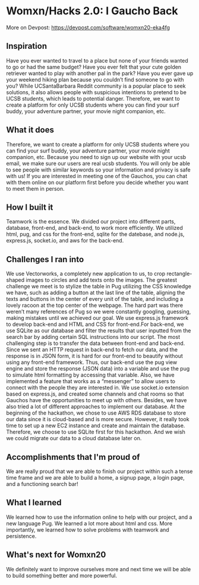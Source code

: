 # Womxn/Hacks 2.0: I Gaucho Back
More on Devpost: https://devpost.com/software/womxn20-eka4fg

## Inspiration
Have you ever wanted to travel to a place but none of your friends wanted to go or had the same budget? Have you ever felt that your cute golden retriever wanted to play with another pal in the park? Have you ever gave up your weekend hiking plan because you couldn’t find someone to go with you? While UCSantaBarbara Reddit community is a popular place to seek solutions, it also allows people with suspicious intentions to pretend to be UCSB students, which leads to potential danger. Therefore, we want to create a platform for only UCSB students where you can find your surf buddy, your adventure partner, your movie night companion, etc. 

## What it does
Therefore, we want to create a platform for only UCSB students where you can find your surf buddy, your adventure partner, your movie night companion, etc. Because you need to sign up our website with your ucsb email, we make sure our users are real ucsb students. You will only be able to see people with similar keywords so your information and privacy is safe with us! If you are interested in meeting one of the Gauchos, you can chat with them online on our platform first before you decide whether you want to meet them in person. 
## How I built it
Teamwork is the essence. We divided our project into different parts, database, front-end, and back-end, to work more efficiently. We utilized html, pug, and css for the front-end, sqlite for the datebase, and node.js, express.js, socket.io, and aws for the back-end.

## Challenges I ran into
We use Vectorworks, a completely new application to us, to crop rectangle-shaped images to circles and add texts onto the images. 
The greatest challenge we meet is to stylize the table in Pug utilizing the CSS knowledge we have, such as adding a button at the last line of the table, aligning the texts and buttons in the center of every unit of the table, and including a lovely racoon at the top center of the webpage. 
The hard part was there weren’t many references of Pug so we were constantly googling, guessing, making mistakes until we achieved our goal. 
We use express.js framework to develop back-end and HTML and CSS for front-end.For back-end, we use SQLite as our database and filter the results that user inputted from the search bar by adding certain SQL instructions into our script. 
The most challenging step is to transfer the data between front-end and back-end. Since we sent an HTTP request in back-end to fetch our data, and the response is in JSON form, it is hard for our front-end to beautify without using any front-end framework. Thus, our back-end use the pug view engine and store the response (JSON data) into a variable and use the pug to simulate html formatting by accessing that variable.
Also, we have implemented a feature that works as a “messenger” to allow users to connect with the people they are interested in. We use socket.io extension based on express.js, and created some channels and chat rooms so that Gauchos have the opportunities to meet up with others.
Besides, we have also tried a lot of different approaches to implement our database. At the beginning of the hackathon, we chose to use AWS RDS database to store our data since it is cloud-based and is more secure. However, it really took time to set up a new EC2 instance and create and maintain the database. Therefore, we choose to use SQLite first for this hackathon. And we wish we could migrate our data to a cloud database later on.

## Accomplishments that I'm proud of
We are really proud that we are able to finish our project within such a tense time frame and we are able to build a home, a signup page, a login page, and a functioning search bar!  
## What I learned
We learned how to use the information online to help with our project, and a new language Pug. We learned a lot more about html and css. More importantly, we learned how to solve problems with teamwork and persistence. 
## What's next for Womxn20
We definitely want to improve ourselves more and next time we will be able to build something better and more powerful. 
